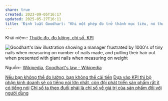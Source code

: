 ```yaml
---
share: true
created: 2023-09-05T16:17
updated: 2025-05-27T16:11
title: 'Định luật Goodhart: "Khi một phép đo trở thành mục tiêu, nó thường mất đi sự hiệu quả của nó"'
---
```

Khái niệm:: [Thước đo, đo lường, chỉ số, KPI](../../../%CE%9E%20Kh%C3%A1i%20ni%E1%BB%87m/Ph%C3%A1t%20tri%E1%BB%83n%20s%E1%BA%A3n%20ph%E1%BA%A9m,%20l%C3%AAn%20k%E1%BA%BF%20ho%E1%BA%A1ch,%20c%C3%B4ng%20vi%E1%BB%87c/Th%C6%B0%E1%BB%9Bc%20%C4%91o,%20%C4%91o%20l%C6%B0%E1%BB%9Dng,%20ch%E1%BB%89%20s%E1%BB%91,%20KPI.md)

![Goodhart's law illustration showing a manager frustrated by 1000's of tiny nails when measuring on number of nails made, and pulling their hair out when presented with giant nails when measuring on weight](https://sketchplanations.com/_next/image?url=https%3A%2F%2Fimages.prismic.io%2Fsketchplanations%2F68405664-64fc-4f4d-841b-fa27305c38bf_SP%2B535%2B-%2BGoodhart%2527s%2Blaw%2B-%2Brevised%2B-%2Blarge.png%3Fauto%3Dformat%2Ccompress&w=3840&q=75)

Nguồn:: [Wikipedia](../../../%CE%9E%20Ngu%E1%BB%93n/Wikipedia.md), [Goodhart's law - Wikipedia](https://en.wikipedia.org/wiki/Goodhart's_law)

[Nếu bạn không thể đo lường, bạn không thể cải tiến](./N%E1%BA%BFu%20b%E1%BA%A1n%20kh%C3%B4ng%20th%E1%BB%83%20%C4%91o%20l%C6%B0%E1%BB%9Dng,%20b%E1%BA%A1n%20kh%C3%B4ng%20th%E1%BB%83%20c%E1%BA%A3i%20ti%E1%BA%BFn.md) 
[Dựa vào KPI thì bộ phận kinh doanh sẽ có tiếng nói lớn nhất, còn đội phát triển sản phẩm rất ít có tiếng nói](./D%E1%BB%B1a%20v%C3%A0o%20KPI%20th%C3%AC%20b%E1%BB%99%20ph%E1%BA%ADn%20kinh%20doanh%20s%E1%BA%BD%20c%C3%B3%20ti%E1%BA%BFng%20n%C3%B3i%20l%E1%BB%9Bn%20nh%E1%BA%A5t,%20c%C3%B2n%20%C4%91%E1%BB%99i%20ph%C3%A1t%20tri%E1%BB%83n%20s%E1%BA%A3n%20ph%E1%BA%A9m%20r%E1%BA%A5t%20%C3%ADt%20c%C3%B3%20ti%E1%BA%BFng%20n%C3%B3i.md)
[Chỉ số ta theo đuổi phải là chỉ số về giá trị của sản phẩm đối với người dùng](./Ch%E1%BB%89%20s%E1%BB%91%20ta%20theo%20%C4%91u%E1%BB%95i%20ph%E1%BA%A3i%20l%C3%A0%20ch%E1%BB%89%20s%E1%BB%91%20v%E1%BB%81%20gi%C3%A1%20tr%E1%BB%8B%20c%E1%BB%A7a%20s%E1%BA%A3n%20ph%E1%BA%A9m%20%C4%91%E1%BB%91i%20v%E1%BB%9Bi%20ng%C6%B0%E1%BB%9Di%20d%C3%B9ng.md)
